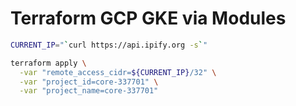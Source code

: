 # Terraform GCP GKE via Modules

```bash
CURRENT_IP="`curl https://api.ipify.org -s`"

terraform apply \
  -var "remote_access_cidr=${CURRENT_IP}/32" \
  -var "project_id=core-337701" \
  -var "project_name=core-337701"
```

